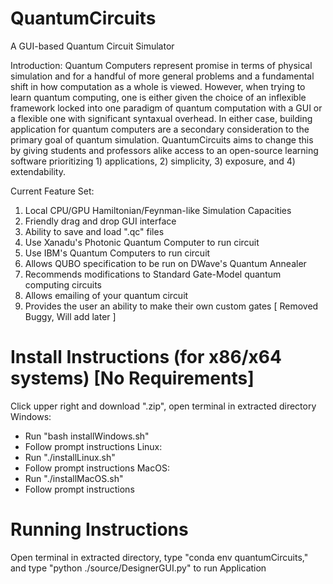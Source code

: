 # QuantumCircuits
A GUI-based Quantum Circuit Simulator

Introduction: 
   Quantum Computers represent promise in terms of physical simulation and for a handful of more general problems and a fundamental shift in how computation as a whole is viewed. However, when trying to learn quantum computing, one is either given the choice of an inflexible framework locked into one paradigm of quantum computation with a GUI or a flexible one with significant syntaxual overhead. In either case, building application for quantum computers are a secondary consideration to the primary goal of quantum simulation. QuantumCircuits aims to change this by giving students and professors alike access to an open-source learning software prioritizing 1) applications, 2) simplicity, 3) exposure, and 4) extendability.
   
Current Feature Set:
  1) Local CPU/GPU Hamiltonian/Feynman-like Simulation Capacities
  2) Friendly drag and drop GUI interface
  3) Ability to save and load ".qc" files
  5) Use Xanadu's Photonic Quantum Computer to run circuit
  6) Use IBM's Quantum Computers to run circuit
  7) Allows QUBO specification to be run on DWave's Quantum Annealer
  8) Recommends modifications to Standard Gate-Model quantum computing circuits
  9) Allows emailing of your quantum circuit
  10) Provides the user an ability to make their own custom gates [ Removed Buggy, Will add later ]

# Install Instructions (for x86/x64 systems) [No Requirements]

Click upper right and download ".zip", open terminal in extracted directory
Windows: 
   - Run "bash installWindows.sh"
   - Follow prompt instructions
Linux:
   - Run "./installLinux.sh"
   - Follow prompt instructions
MacOS:
   - Run "./installMacOS.sh"
   - Follow prompt instructions

# Running Instructions

Open terminal in extracted directory, type "conda env quantumCircuits," and type "python ./source/DesignerGUI.py" to run Application
